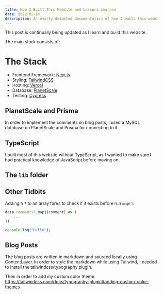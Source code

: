 ```yaml
---
title: How I Built This Website and Lessons Learned
date: 2022-05-14
description: An overly detailed documentation of how I built this website, including everything I learned during the process.
---
```


This post is continually being updated as I learn and build this website.

The main stack consists of:

# The Stack

- Frontend Framework: [Next.js](https://nextjs.org/)
- Styling: [TailwindCSS](https://tailwindcss.com/)
- Hosting: [Vercel](https://vercel.com/)
- Database: [PlanetScale](https://planetscale.com/)
- Testing: [Cypress](https://www.cypress.io/)

## PlanetScale and Prisma

In order to implement the comments on blog posts, I used a MySQL database on PlanetScale and Prisma for connecting to it.

## TypeScript

I built most of this website without TypeScript, as I wanted to make sure I had practical knowledge of JavaScript before moving on.

## The `lib` folder

## Other Tidbits

Adding a `?` to an array fores to check if it exists before run `map()`.

```js
data.comments?.map((comment) => (
    ...
))

console.log("Hello");
```

## Blog Posts

The blog posts are written in markdown and sourced locally using ContentLayer. In order to style the markdown while using Tailwind, I needed to install the tailwindcss/typography plugin.

Then in order to add my custom color theme:
https://tailwindcss.com/docs/typography-plugin#adding-custom-color-themes

```

```
